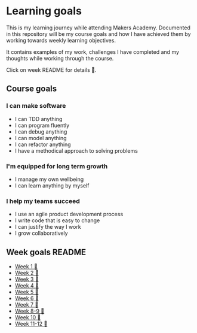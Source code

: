 # **Learning goals**

This is my learning journey while attending Makers Academy. Documented in this repository will be my course goals and how I have achieved them by working towards weekly learning objectives.

It contains examples of my work, challenges I have completed and my thoughts while working through the course. 

Click on week README for details :page_facing_up:.

## Course goals

### I can make software

* I can TDD anything
* I can program fluently
* I can debug anything
* I can model anything
* I can refactor anything
* I have a methodical approach to solving problems

### I'm equipped for long term growth

* I manage my own wellbeing
* I can learn anything by myself

### I help my teams succeed

* I use an agile product development process
* I write code that is easy to change
* I can justify the way I work
* I grow collaboratively

## Week goals README

* [Week 1 :page_facing_up:](week1/week1.md)
* [Week 2 :page_facing_up:](week2/week2.md)
* [Week 3 :page_facing_up:](week3/week3.md)
* [Week 4 :page_facing_up:](week4/week4.md)
* [Week 5 :page_facing_up:](week5/week5.md)
* [Week 6 :page_facing_up:](week6/week6.md)
* [Week 7 :page_facing_up:](week7/week7.md)
* [Week 8-9 :page_facing_up:](week8-9/week8-9.md)
* [Week 10 :page_facing_up:](week10/week10.md)
* [Week 11-12 :page_facing_up:](week11-12/week11-12.md)
